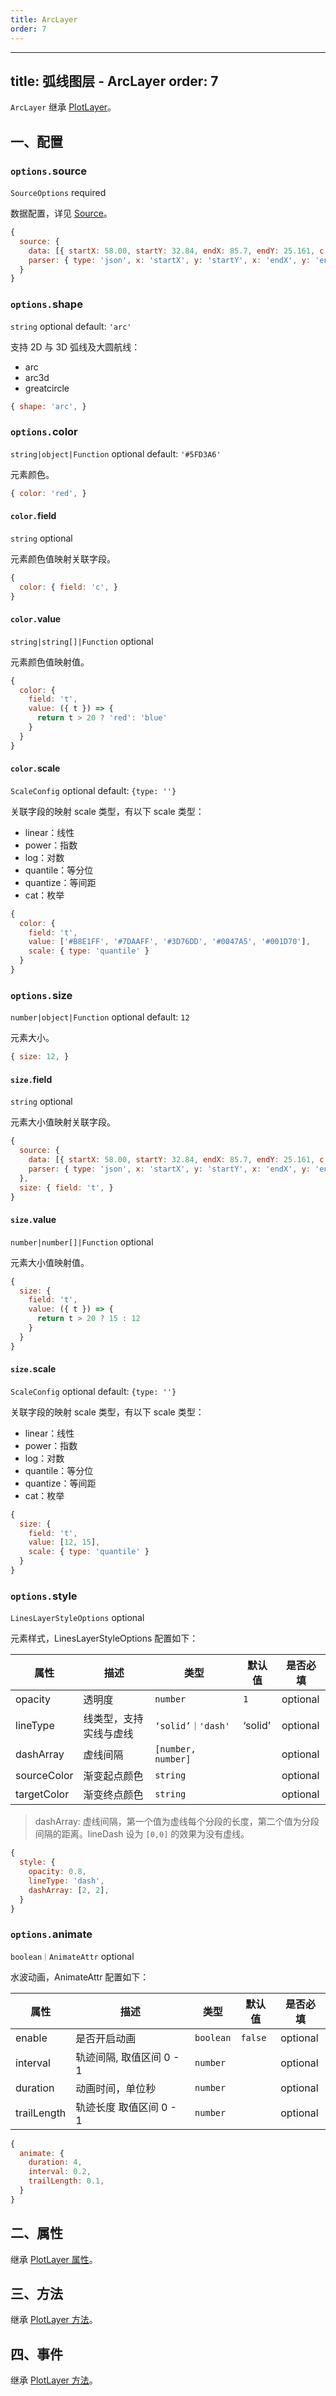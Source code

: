 ```yaml
---
title: ArcLayer
order: 7
---
```


---
title: 弧线图层 - ArcLayer
order: 7
---

`ArcLayer` 继承 [PlotLayer](/zh/docs/map-api/layers/plot-layer)。

## 一、配置

### `options.`source

`SourceOptions` required

数据配置，详见 [Source](/zh/docs/map-api/source)。

```js
{
  source: {
    data: [{ startX: 58.00, startY: 32.84, endX: 85.7, endY: 25.161, c: 'red', t: 20, n: 'chengdu' }],
    parser: { type: 'json', x: 'startX', y: 'startY', x: 'endX', y: 'endY', }
  }
}
```

### `options.`shape

`string` optional default: `'arc'`

支持 2D 与 3D 弧线及大圆航线：

*   arc
*   arc3d
*   greatcircle

```js
{ shape: 'arc', }
```


### `options.`color

`string|object|Function` optional default: `'#5FD3A6'`

元素颜色。

```js
{ color: 'red', }
```

#### `color.`field

`string` optional

元素颜色值映射关联字段。

```js
{
  color: { field: 'c', }
}
```

#### `color.`value

`string|string[]|Function` optional

元素颜色值映射值。

```js
{
  color: {
    field: 't',
    value: ({ t }) => {
      return t > 20 ? 'red': 'blue'
    }
  }
}
```

#### `color.`scale

`ScaleConfig` optional default: `{type: ''}`

关联字段的映射 scale 类型，有以下 scale 类型：

*   linear：线性
*   power：指数
*   log：对数
*   quantile：等分位
*   quantize：等间距
*   cat：枚举


```js
{
  color: {
    field: 't',
    value: ['#B8E1FF', '#7DAAFF', '#3D76DD', '#0047A5', '#001D70'],
    scale: { type: 'quantile' }
  }
}
```


### `options.`size

`number|object|Function` optional default: `12`

元素大小。

```js
{ size: 12, }
```

#### `size.`field

`string` optional

元素大小值映射关联字段。

```js
{
  source: {
    data: [{ startX: 58.00, startY: 32.84, endX: 85.7, endY: 25.161, c: 'red', t: 20, n: 'chengdu' }],
    parser: { type: 'json', x: 'startX', y: 'startY', x: 'endX', y: 'endY', }
  },
  size: { field: 't', }
}
```

#### `size.`value

`number|number[]|Function` optional

元素大小值映射值。

```js
{
  size: {
    field: 't',
    value: ({ t }) => {
      return t > 20 ? 15 : 12
    }
  }
}
```

#### `size.`scale

`ScaleConfig` optional default: `{type: ''}`

关联字段的映射 scale 类型，有以下 scale 类型：

*   linear：线性
*   power：指数
*   log：对数
*   quantile：等分位
*   quantize：等间距
*   cat：枚举


```js
{
  size: {
    field: 't',
    value: [12, 15],
    scale: { type: 'quantile' }
  }
}
```


### `options.`style

`LinesLayerStyleOptions` optional

元素样式，LinesLayerStyleOptions 配置如下：

| 属性        | 描述                   | 类型               | 默认值  | 是否必填 |
| ----------- | ---------------------- | ------------------ | ------- | -------- |
| opacity     | 透明度                 | `number`           | `1`     | optional |
| lineType    | 线类型，支持实线与虚线 | `‘solid’｜'dash'`  | ‘solid’ | optional |
| dashArray   | 虚线间隔               | `[number, number]` |         | optional |
| sourceColor | 渐变起点颜色           | `string`           |         | optional |
| targetColor | 渐变终点颜色           | `string`           |         | optional |

> dashArray: 虚线间隔，第一个值为虚线每个分段的长度，第二个值为分段间隔的距离。lineDash 设为 `[0,0]` 的效果为没有虚线。

```js
{
  style: {
    opacity: 0.8,
    lineType: 'dash',
    dashArray: [2, 2],
  }
}
```


### `options.`animate

`boolean｜AnimateAttr` optional

水波动画，AnimateAttr 配置如下：

| 属性        | 描述                     | 类型      | 默认值  | 是否必填 |
| ----------- | ------------------------ | --------- | ------- | -------- |
| enable      | 是否开启动画             | `boolean` | `false` | optional |
| interval    | 轨迹间隔, 取值区间 0 - 1 | `number`  |         | optional |
| duration    | 动画时间，单位秒         | `number`  |         | optional |
| trailLength | 轨迹长度 取值区间 0 - 1  | `number`  |         | optional |

```js
{
  animate: {
    duration: 4,
    interval: 0.2,
    trailLength: 0.1,
  }
}
```


## 二、属性

继承 [PlotLayer 属性](/zh/docs/map-api/layers/plot-layer#二、属性)。

## 三、方法

继承 [PlotLayer 方法](/zh/docs/map-api/layers/plot-layer#三、方法)。

## 四、事件

继承 [PlotLayer 方法](/zh/docs/map-api/layers/plot-layer#四、事件)。

